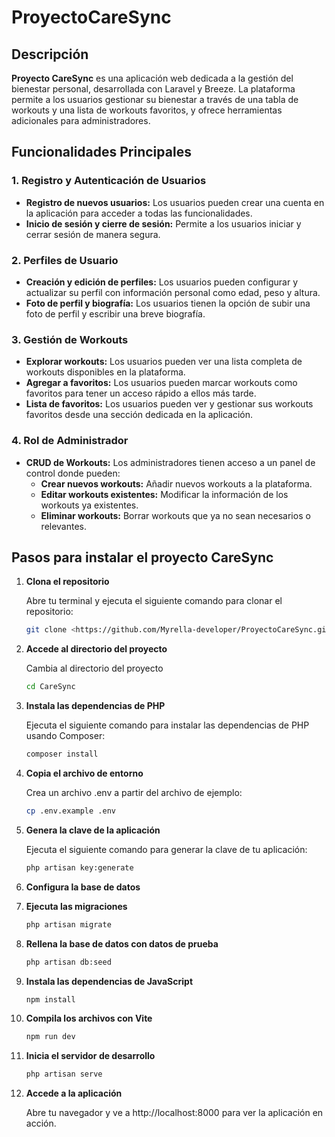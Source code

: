 # ProyectoCareSync

## Descripción

**Proyecto CareSync** es una aplicación web dedicada a la gestión del bienestar personal, desarrollada con Laravel y Breeze. La plataforma permite a los usuarios gestionar su bienestar a través de una tabla de workouts y una lista de workouts favoritos, y ofrece herramientas adicionales para administradores.

## Funcionalidades Principales

### 1. Registro y Autenticación de Usuarios
- **Registro de nuevos usuarios:** Los usuarios pueden crear una cuenta en la aplicación para acceder a todas las funcionalidades.
- **Inicio de sesión y cierre de sesión:** Permite a los usuarios iniciar y cerrar sesión de manera segura.

### 2. Perfiles de Usuario
- **Creación y edición de perfiles:** Los usuarios pueden configurar y actualizar su perfil con información personal como edad, peso y altura.
- **Foto de perfil y biografía:** Los usuarios tienen la opción de subir una foto de perfil y escribir una breve biografía.

### 3. Gestión de Workouts
- **Explorar workouts:** Los usuarios pueden ver una lista completa de workouts disponibles en la plataforma.
- **Agregar a favoritos:** Los usuarios pueden marcar workouts como favoritos para tener un acceso rápido a ellos más tarde.
- **Lista de favoritos:** Los usuarios pueden ver y gestionar sus workouts favoritos desde una sección dedicada en la aplicación.

### 4. Rol de Administrador
- **CRUD de Workouts:** Los administradores tienen acceso a un panel de control donde pueden:
  - **Crear nuevos workouts:** Añadir nuevos workouts a la plataforma.
  - **Editar workouts existentes:** Modificar la información de los workouts ya existentes.
  - **Eliminar workouts:** Borrar workouts que ya no sean necesarios o relevantes.

## Pasos para instalar el proyecto CareSync

1. **Clona el repositorio**

   Abre tu terminal y ejecuta el siguiente comando para clonar el repositorio:

   ```bash
   git clone <https://github.com/Myrella-developer/ProyectoCareSync.git>

2. **Accede al directorio del proyecto**

    Cambia al directorio del proyecto

    ```bash
    cd CareSync

3. **Instala las dependencias de PHP**

    Ejecuta el siguiente comando para instalar las dependencias de PHP usando Composer:

    ```bash
    composer install

4. **Copia el archivo de entorno**

    Crea un archivo .env a partir del archivo de ejemplo:

    ```bash
    cp .env.example .env

5. **Genera la clave de la aplicación**

    Ejecuta el siguiente comando para generar la clave de tu aplicación:

    ```bash
    php artisan key:generate

6. **Configura la base de datos**

7. **Ejecuta las migraciones**

    ```bash
    php artisan migrate

8. **Rellena la base de datos con datos de prueba**

    ```bash
    php artisan db:seed

9. **Instala las dependencias de JavaScript**

    ```bash
    npm install

10. **Compila los archivos con Vite**

    ```bash
    npm run dev

11. **Inicia el servidor de desarrollo**

    ```bash
    php artisan serve

12. **Accede a la aplicación**

    Abre tu navegador y ve a http://localhost:8000 para ver la aplicación en acción.
